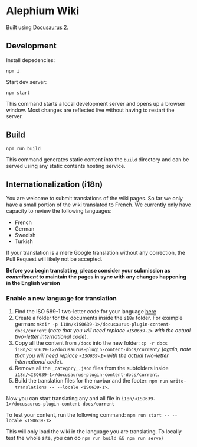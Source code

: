 # Alephium Wiki

Built using [Docusaurus 2](https://docusaurus.io/).

## Development

Install depedencies:

```shell
npm i
```

Start dev server:

```shell
npm start
```

This command starts a local development server and opens up a browser window. Most changes are reflected live without having to restart the server.

## Build

```shell
npm run build
```

This command generates static content into the `build` directory and can be served using any static contents hosting service.

## Internationalization (i18n)

You are welcome to submit translations of the wiki pages. So far we only have a small portion of the wiki translated to French. We currently only have capacity to review the following languages:

- French
- German
- Swedish
- Turkish

If your translation is a mere Google translation without any correction, the Pull Request will likely not be accepted.

**Before you begin translating, please consider your submission as _commitment_ to maintain the pages in sync with any changes happening in the English version**

### Enable a new language for translation

1. Find the ISO 689-1 two-letter code for your language [here](https://www.loc.gov/standards/iso639-2/php/English_list.php)
2. Create a folder for the documents inside the `i18n` folder. For example german: `mkdir -p i18n/<ISO639-1>/docusaurus-plugin-content-docs/current` (_note that you will need replace `<ISO639-1>` with the actual two-letter international code_).
3. Copy all the content from `/docs` into the new folder: `cp -r docs i18n/<ISO639-1>/docusaurus-plugin-content-docs/current/` (_again, note that you will need replace `<ISO639-1>` with the actual two-letter international code_).
4. Remove all the `_category_.json` files from the subfolders inside `i18n/<ISO639-1>/docusaurus-plugin-content-docs/current`.
5. Build the translation files for the navbar and the footer: `npm run write-translations -- --locale <ISO639-1>`.

Now you can start translating any and all file in `i18n/<ISO639-1>/docusaurus-plugin-content-docs/current`

To test your content, run the following command: `npm run start -- --locale <ISO639-1>`

This will only load the wiki in the language you are translating. To locally test the whole site, you can do `npm run build && npm run serve`)
